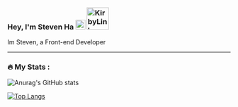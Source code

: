 ### Hey, I'm Steven Ha <a href="https://emoji.gg/emoji/6937-emojieyebrown"><img src="https://emoji.gg/assets/emoji/6937-emojieyebrown.gif" width="22px" height="22px" alt="emojieyebrown"></a> <a href="https://emoji.gg/emoji/8007-kirbylink"><img src="https://emoji.gg/assets/emoji/8007-kirbylink.gif" width="50px" height="50px" alt="KirbyLink"></a>
Im Steven, a Front-end Developer

<!--
**Steven-Ha-88/Steven-Ha-88** is a ✨ _special_ ✨ repository because its `README.md` (this file) appears on your GitHub profile.

Here are some ideas to get you started:
 👋 
- 🔭 I’m currently working on ...
- 🌱 I’m currently learning ...
- 👯 I’m looking to collaborate on ...
- 🤔 I’m looking for help with ...
- 💬 Ask me about ...
- 📫 How to reach me: ...
- 😄 Pronouns: ...
- ⚡ Fun fact: ...
-->

---

### :fire: My Stats :

![Anurag's GitHub stats](https://github-readme-stats.vercel.app/api?username=steven-ha-88&show_icons=true&theme=tokyonight)


[![Top Langs](https://github-readme-stats.vercel.app/api/top-langs/?username=steven-ha-88&layout=compact&theme=tokyonight)](https://github.com/anuraghazra/github-readme-stats)

